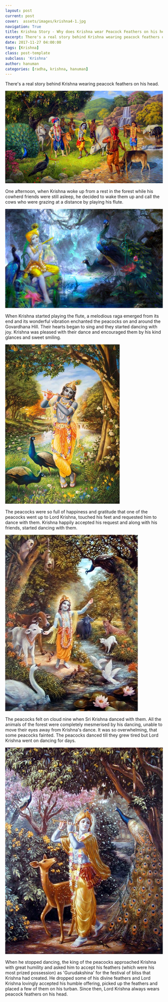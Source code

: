 ```yaml
---
layout: post
current: post
cover:  assets/images/krishna4-1.jpg
navigation: True
title: Krishna Story - Why does Krishna wear Peacock Feathers on his head
excerpt: There's a real story behind Krishna wearing peacock feathers on his head. One afternoon, when Krishna woke up from a rest in the forest while his cowherd friends were still asleep ...
date: 2017-11-27 04:00:00
tags: [Krishna]
class: post-template
subclass: 'Krishna'
author: hanuman
categories: [radha, krishna, hanuman]
---
```


There's a real story behind Krishna wearing peacock feathers on his head. 

![krishna_friends_1](assets/images/krishna_friends_1.jpg)

One afternoon, when Krishna woke up from a rest in the forest while his cowherd friends were still asleep, he decided to wake them up and call the cows who were grazing at a distance by playing his flute. 

![krishna_flute_peacocks](assets/images/krishna4.jpg)

When Krishna started playing the flute, a melodious raga emerged from its end and its wonderful vibration enchanted the peacocks on and around the Govardhana Hill. Their hearts began to sing and they started dancing with joy. Krishna was pleased with their dance and encouraged them by his kind glances and sweet smiling.

![krishna_peacocks](assets/images/krishna_peacocks.jpg)

The peacocks were so full of happiness and gratitude that one of the peacocks went up to Lord Krishna, touched his feet and requested him to dance with them. Krishna happily accepted his request and along with his friends, started dancing with them. 

![krishna2](assets/images/krishna2.jpg)

The peacocks felt on cloud nine when Sri Krishna danced with them. All the animals of the forest were completely mesmerised by his dancing, unable to move their eyes away from Krishna's dance. It was so overwhelming, that some peacocks fainted.
The peacocks danced till they grew tired but Lord Krishna went on dancing for days.

![krishna1](assets/images/krishna1.jpg)

When he stopped dancing, the king of the peacocks approached Krishna with great humility and asked him to accept his feathers (which were his most prized possession) as 'Gurudakshina' for the festival of bliss that Krishna had created. He dropped some of his divine feathers and Lord Krishna lovingly accepted his humble offering, picked up the feathers and placed a few of them on his turban. Since then, Lord Krishna always wears peacock feathers on his head.